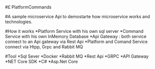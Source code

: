 #£ PlatformCommands

#A sample microservice Api to demostarte how microservice works and technologies.

#How it works
*Platform Service with his own sql server
*Command Service with his own InMemory Database
*Api Gateway : both service connect to an Api gateway via Rest Api
*Platform and Comand Service connect via Htpp, Grpc and Rabbit MQ

#Tool
*Sql Sever
*Docker
*Rabbit MQ
*Rest Api
*GRPC
*API Gateway
*NET Core SDK
*C#
*Asp.Net Core

